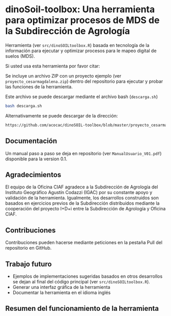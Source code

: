 # dinoSoil-toolbox: Una herramienta para optimizar procesos de MDS de la Subdirección de Agrología

Herramienta (ver `src/dinoSOILtoolbox.R`) basada en tecnología de la información para ejecutar y optimizar procesos para le mapeo digital de suelos (MDS).

Si usted usa esta herramienta por favor citar:

Se incluye un archivo ZIP con un proyecto ejemplo (ver `proyecto_cesarmagdalena.zip`) dentro del repositorio para ejecutar y probar las funciones de la herramienta.

Este archivo se puede descargar mediante el archivo bash (`descarga.sh`)

```bash
bash descarga.sh
```

Alternativamente se puede descargar de la dirección:
```bash
https://github.com/acocac/dinoSOIL-toolbox/blob/master/proyecto_cesarmagdalena.zip
```

## Documentación
Un manual paso a paso se deja en repositorio (ver `ManualUsuario_V01.pdf`) disponible para la version 0.1. 

## Agradecimientos
El equipo de la Oficina CIAF agradece a la Subdirección de Agrología del Instituto Geográfico Agustín Codazzi (IGAC)  por su constante apoyo y validación de la herramienta. Igualmente, los desarrollos construidos son basados en ejercicios previos de la Subdirección distribuidos mediante la cooperación del proyecto I+D+i entre la Subdirección de Agrología y Oficina CIAF.

## Contribuciones
Contribuciones pueden hacerse mediante peticiones en la pestaña Pull del repositorio en GitHub. 

## Trabajo futuro
- Ejemplos de implementaciones sugeridas basados en otros desarrollos se dejan al final del código principal (ver `src/dinoSOILtoolbox.R`).
- Generar una interfaz gráfica de la herramienta
- Documentar la herramienta en el idioma inglés

## Resumen del funcionamiento de la herramienta

